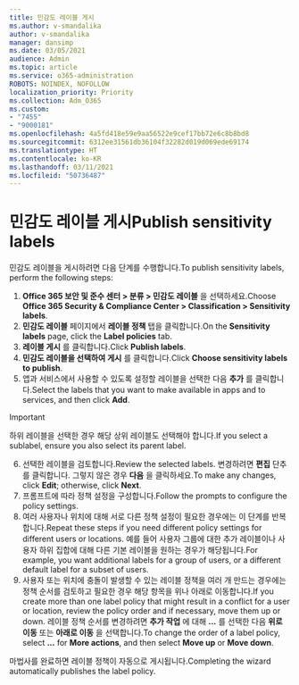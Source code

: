 ```yaml
---
title: 민감도 레이블 게시
ms.author: v-smandalika
author: v-smandalika
manager: dansimp
ms.date: 03/05/2021
audience: Admin
ms.topic: article
ms.service: o365-administration
ROBOTS: NOINDEX, NOFOLLOW
localization_priority: Priority
ms.collection: Adm_O365
ms.custom:
- "7455"
- "9000181"
ms.openlocfilehash: 4a5fd418e59e9aa56522e9cef17bb72e6c8b8bd8
ms.sourcegitcommit: 6312ee31561db36104f32282d019d069ede69174
ms.translationtype: HT
ms.contentlocale: ko-KR
ms.lasthandoff: 03/11/2021
ms.locfileid: "50736487"
---
```

# <a name="publish-sensitivity-labels"></a><span data-ttu-id="ee058-102">민감도 레이블 게시</span><span class="sxs-lookup"><span data-stu-id="ee058-102">Publish sensitivity labels</span></span>

<span data-ttu-id="ee058-103">민감도 레이블을 게시하려면 다음 단계를 수행합니다.</span><span class="sxs-lookup"><span data-stu-id="ee058-103">To publish sensitivity labels, perform the following steps:</span></span>

1. <span data-ttu-id="ee058-104">**Office 365 보안 및 준수 센터 > 분류 > 민감도 레이블** 을 선택하세요.</span><span class="sxs-lookup"><span data-stu-id="ee058-104">Choose **Office 365 Security & Compliance Center > Classification > Sensitivity labels**.</span></span>
2. <span data-ttu-id="ee058-105">**민감도 레이블** 페이지에서 **레이블 정책** 탭을 클릭합니다.</span><span class="sxs-lookup"><span data-stu-id="ee058-105">On the **Sensitivity labels** page, click the **Label policies** tab.</span></span>
3. <span data-ttu-id="ee058-106">**레이블 게시** 를 클릭합니다.</span><span class="sxs-lookup"><span data-stu-id="ee058-106">Click **Publish labels**.</span></span>
4. <span data-ttu-id="ee058-107">**민감도 레이블을 선택하여 게시** 를 클릭합니다.</span><span class="sxs-lookup"><span data-stu-id="ee058-107">Click **Choose sensitivity labels to publish**.</span></span> 
5. <span data-ttu-id="ee058-108">앱과 서비스에서 사용할 수 있도록 설정할 레이블을 선택한 다음 **추가** 를 클릭합니다.</span><span class="sxs-lookup"><span data-stu-id="ee058-108">Select the labels that you want to make available in apps and to services, and then click **Add**.</span></span>
> [!IMPORTANT]
> <span data-ttu-id="ee058-109">하위 레이블을 선택한 경우 해당 상위 레이블도 선택해야 합니다.</span><span class="sxs-lookup"><span data-stu-id="ee058-109">If you select a sublabel, ensure you also select its parent label.</span></span>
6. <span data-ttu-id="ee058-110">선택한 레이블을 검토합니다.</span><span class="sxs-lookup"><span data-stu-id="ee058-110">Review the selected labels.</span></span> <span data-ttu-id="ee058-111">변경하려면 **편집** 단추를 클릭합니다. 그렇지 않은 경우 **다음** 을 클릭하세요.</span><span class="sxs-lookup"><span data-stu-id="ee058-111">To make any changes, click **Edit**; otherwise, click **Next**.</span></span>
7. <span data-ttu-id="ee058-112">프롬프트에 따라 정책 설정을 구성합니다.</span><span class="sxs-lookup"><span data-stu-id="ee058-112">Follow the prompts to configure the policy settings.</span></span>
8. <span data-ttu-id="ee058-113">여러 사용자나 위치에 대해 서로 다른 정책 설정이 필요한 경우에는 이 단계를 반복합니다.</span><span class="sxs-lookup"><span data-stu-id="ee058-113">Repeat these steps if you need different policy settings for different users or locations.</span></span> <span data-ttu-id="ee058-114">예를 들어 사용자 그룹에 대한 추가 레이블이나 사용자 하위 집합에 대해 다른 기본 레이블을 원하는 경우가 해당됩니다.</span><span class="sxs-lookup"><span data-stu-id="ee058-114">For example, you want additional labels for a group of users, or a different default label for a subset of users.</span></span>
9. <span data-ttu-id="ee058-115">사용자 또는 위치에 충돌이 발생할 수 있는 레이블 정책을 여러 개 만드는 경우에는 정책 순서를 검토하고 필요한 경우 해당 항목을 위나 아래로 이동합니다.</span><span class="sxs-lookup"><span data-stu-id="ee058-115">If you create more than one label policy that might result in a conflict for a user or location, review the policy order and if necessary, move them up or down.</span></span> <span data-ttu-id="ee058-116">레이블 정책 순서를 변경하려면 **추가 작업** 에 대해 **...** 를 선택한 다음 **위로 이동** 또는 **아래로 이동** 을 선택합니다.</span><span class="sxs-lookup"><span data-stu-id="ee058-116">To change the order of a label policy, select **...** for **More actions**, and then select **Move up** or **Move down**.</span></span>

<span data-ttu-id="ee058-117">마법사를 완료하면 레이블 정책이 자동으로 게시됩니다.</span><span class="sxs-lookup"><span data-stu-id="ee058-117">Completing the wizard automatically publishes the label policy.</span></span>


